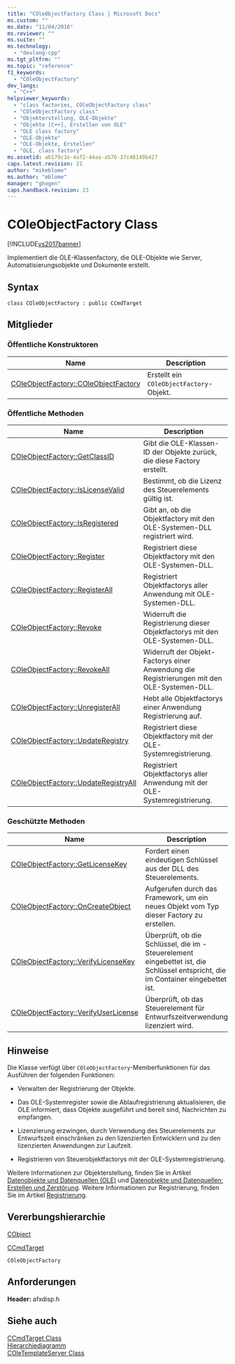 ```yaml
---
title: "COleObjectFactory Class | Microsoft Docs"
ms.custom: ""
ms.date: "11/04/2016"
ms.reviewer: ""
ms.suite: ""
ms.technology: 
  - "devlang-cpp"
ms.tgt_pltfrm: ""
ms.topic: "reference"
f1_keywords: 
  - "COleObjectFactory"
dev_langs: 
  - "C++"
helpviewer_keywords: 
  - "class factories, COleObjectFactory class"
  - "COleObjectFactory class"
  - "Objekterstellung, OLE-Objekte"
  - "Objekte [C++], Erstellen von OLE"
  - "OLE class factory"
  - "OLE-Objekte"
  - "OLE-Objekte, Erstellen"
  - "OLE, class factory"
ms.assetid: ab179c1e-4af2-44aa-a576-37c48149b427
caps.latest.revision: 21
author: "mikeblome"
ms.author: "mblome"
manager: "ghogen"
caps.handback.revision: 23
---
```

# COleObjectFactory Class
[!INCLUDE[vs2017banner](../../assembler/inline/includes/vs2017banner.md)]

Implementiert die OLE\-Klassenfactory, die OLE\-Objekte wie Server, Automatisierungsobjekte und Dokumente erstellt.  
  
## Syntax  
  
```  
class COleObjectFactory : public CCmdTarget  
```  
  
## Mitglieder  
  
### Öffentliche Konstruktoren  
  
|Name|Description|  
|----------|-----------------|  
|[COleObjectFactory::COleObjectFactory](../Topic/COleObjectFactory::COleObjectFactory.md)|Erstellt ein `COleObjectFactory`\-Objekt.|  
  
### Öffentliche Methoden  
  
|Name|Description|  
|----------|-----------------|  
|[COleObjectFactory::GetClassID](../Topic/COleObjectFactory::GetClassID.md)|Gibt die OLE\-Klassen\-ID der Objekte zurück, die diese Factory erstellt.|  
|[COleObjectFactory::IsLicenseValid](../Topic/COleObjectFactory::IsLicenseValid.md)|Bestimmt, ob die Lizenz des Steuerelements gültig ist.|  
|[COleObjectFactory::IsRegistered](../Topic/COleObjectFactory::IsRegistered.md)|Gibt an, ob die Objektfactory mit den OLE\-Systemen\-DLL registriert wird.|  
|[COleObjectFactory::Register](../Topic/COleObjectFactory::Register.md)|Registriert diese Objektfactory mit den OLE\-Systemen\-DLL.|  
|[COleObjectFactory::RegisterAll](../Topic/COleObjectFactory::RegisterAll.md)|Registriert Objektfactorys aller Anwendung mit OLE\-Systemen\-DLL.|  
|[COleObjectFactory::Revoke](../Topic/COleObjectFactory::Revoke.md)|Widerruft die Registrierung dieser Objektfactorys mit den OLE\-Systemen\-DLL.|  
|[COleObjectFactory::RevokeAll](../Topic/COleObjectFactory::RevokeAll.md)|Widerruft der Objekt\-Factorys einer Anwendung die Registrierungen mit den OLE\-Systemen\-DLL.|  
|[COleObjectFactory::UnregisterAll](../Topic/COleObjectFactory::UnregisterAll.md)|Hebt alle Objektfactorys einer Anwendung Registrierung auf.|  
|[COleObjectFactory::UpdateRegistry](../Topic/COleObjectFactory::UpdateRegistry.md)|Registriert diese Objektfactory mit der OLE\-Systemregistrierung.|  
|[COleObjectFactory::UpdateRegistryAll](../Topic/COleObjectFactory::UpdateRegistryAll.md)|Registriert Objektfactorys aller Anwendung mit der OLE\-Systemregistrierung.|  
  
### Geschützte Methoden  
  
|Name|Description|  
|----------|-----------------|  
|[COleObjectFactory::GetLicenseKey](../Topic/COleObjectFactory::GetLicenseKey.md)|Fordert einen eindeutigen Schlüssel aus der DLL des Steuerelements.|  
|[COleObjectFactory::OnCreateObject](../Topic/COleObjectFactory::OnCreateObject.md)|Aufgerufen durch das Framework, um ein neues Objekt vom Typ dieser Factory zu erstellen.|  
|[COleObjectFactory::VerifyLicenseKey](../Topic/COleObjectFactory::VerifyLicenseKey.md)|Überprüft, ob die Schlüssel, die im \- Steuerelement eingebettet ist, die Schlüssel entspricht, die im Container eingebettet ist.|  
|[COleObjectFactory::VerifyUserLicense](../Topic/COleObjectFactory::VerifyUserLicense.md)|Überprüft, ob das Steuerelement für Entwurfszeitverwendung lizenziert wird.|  
  
## Hinweise  
 Die Klasse verfügt über `COleObjectFactory`\-Memberfunktionen für das Ausführen der folgenden Funktionen:  
  
-   Verwalten der Registrierung der Objekte.  
  
-   Das OLE\-Systemregister sowie die Ablaufregistrierung aktualisieren, die OLE informiert, dass Objekte ausgeführt und bereit sind, Nachrichten zu empfangen.  
  
-   Lizenzierung erzwingen, durch Verwendung des Steuerelements zur Entwurfszeit einschränken zu den lizenzierten Entwicklern und zu den lizenzierten Anwendungen zur Laufzeit.  
  
-   Registrieren von Steuerobjektfactorys mit der OLE\-Systemregistrierung.  
  
 Weitere Informationen zur Objekterstellung, finden Sie in Artikel [Datenobjekte und Datenquellen \(OLE\)](../../mfc/data-objects-and-data-sources-ole.md) und [Datenobjekte und Datenquellen: Erstellen und Zerstörung](../../mfc/data-objects-and-data-sources-creation-and-destruction.md).  Weitere Informationen zur Registrierung, finden Sie im Artikel [Registrierung](../../mfc/registration.md).  
  
## Vererbungshierarchie  
 [CObject](../../mfc/reference/cobject-class.md)  
  
 [CCmdTarget](../../mfc/reference/ccmdtarget-class.md)  
  
 `COleObjectFactory`  
  
## Anforderungen  
 **Header:**  afxdisp.h  
  
## Siehe auch  
 [CCmdTarget Class](../../mfc/reference/ccmdtarget-class.md)   
 [Hierarchiediagramm](../../mfc/hierarchy-chart.md)   
 [COleTemplateServer Class](../../mfc/reference/coletemplateserver-class.md)